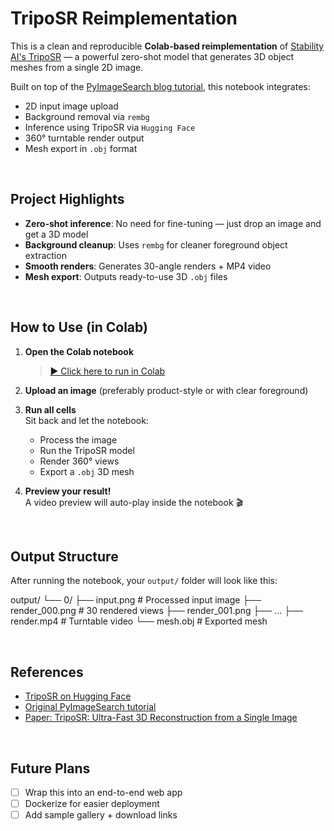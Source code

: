 # TripoSR Reimplementation

This is a clean and reproducible **Colab-based reimplementation** of [Stability AI's TripoSR](https://huggingface.co/stabilityai/TripoSR) — a powerful zero-shot model that generates 3D object meshes from a single 2D image.

Built on top of the [PyImageSearch blog tutorial]([https://pyimagesearch.com/](https://pyimagesearch.com/2024/11/25/create-a-3d-object-from-your-images-with-triposr-in-python/)), this notebook integrates:

- 2D input image upload
- Background removal via `rembg`
- Inference using TripoSR via `Hugging Face`
- 360° turntable render output
- Mesh export in `.obj` format

<br/>

## Project Highlights

- **Zero-shot inference**: No need for fine-tuning — just drop an image and get a 3D model
- **Background cleanup**: Uses `rembg` for cleaner foreground object extraction
- **Smooth renders**: Generates 30-angle renders + MP4 video
- **Mesh export**: Outputs ready-to-use 3D `.obj` files

<br/>

## How to Use (in Colab)

1. **Open the Colab notebook**  
   > [▶️ Click here to run in Colab](https://colab.research.google.com/drive/127g5BFZoHsj4dt6nspENpLUN6RRX9Ldr?usp=sharing)

2. **Upload an image** (preferably product-style or with clear foreground)

3. **Run all cells**  
   Sit back and let the notebook:
   - Process the image
   - Run the TripoSR model
   - Render 360° views
   - Export a `.obj` 3D mesh

4. **Preview your result!**  
   A video preview will auto-play inside the notebook 🎬

<br/>

## Output Structure

After running the notebook, your `output/` folder will look like this:

output/
└── 0/
├── input.png # Processed input image
├── render_000.png # 30 rendered views
├── render_001.png
├── ...
├── render.mp4 # Turntable video
└── mesh.obj # Exported mesh

<br/>

## References

- [TripoSR on Hugging Face](https://huggingface.co/stabilityai/TripoSR)
- [Original PyImageSearch tutorial](https://pyimagesearch.com/2024/11/25/create-a-3d-object-from-your-images-with-triposr-in-python/)
- [Paper: TripoSR: Ultra-Fast 3D Reconstruction from a Single Image](https://arxiv.org/pdf/2403.02151)

<br/>

## Future Plans

- [ ] Wrap this into an end-to-end web app
- [ ] Dockerize for easier deployment
- [ ] Add sample gallery + download links
